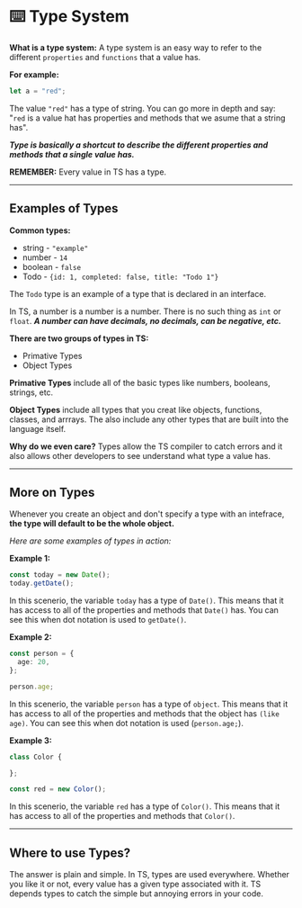 # ⌨️ Type System

__What is a type system:__ A type system is an easy way to refer to the different `properties` and `functions` that a value has.

__For example:__ 
```ts
let a = "red";
```
The value `"red"` has a type of string. You can go more in depth and say: "`red` is a value hat has properties and methods that we asume that a string has".

**_Type is basically a shortcut to describe the different properties and methods that a single value has._**

__REMEMBER:__ Every value in TS has a type.

---

## Examples of Types

__Common types:__
* string - `"example"`
* number - `14`
* boolean - `false`
* Todo - `{id: 1, completed: false, title: "Todo 1"}`

The `Todo` type is an example of a type that is declared in an interface.

In TS, a number is a number is a number. There is no such thing as `int` or `float`. **_A number can have decimals, no decimals, can be negative, etc._**

__There are two groups of types in TS:__
* Primative Types
* Object Types

__Primative Types__ include all of the basic types like numbers, booleans, strings, etc.

__Object Types__ include all types that you creat like objects, functions, classes, and arrrays. The also include any other types that are built into the language itself.

__Why do we even care?__ Types allow the TS compiler to catch errors and it also allows other developers to see understand what type a value has.

---

## More on Types

Whenever you create an object and don't specify a type with an intefrace, __the type will default to be the whole object.__

_Here are some examples of types in action:_

__Example 1:__

```ts
const today = new Date();
today.getDate();
```
In this scenerio, the variable `today` has a type of `Date()`. This means that it has access to all of the properties and methods that `Date()` has. You can see this when dot notation is used to `getDate()`.  
  
__Example 2:__

```ts
const person = {
  age: 20,
};

person.age;
```
In this scenerio, the variable `person` has a type of `object`. This means that it has access to all of the properties and methods that the object has `(like age)`. You can see this when dot notation is used (`person.age;`).  
  
__Example 3:__

```ts
class Color {

};

const red = new Color();
```
In this scenerio, the variable `red` has a type of `Color()`. This means that it has access to all of the properties and methods that `Color()`.

---

## Where to use Types?

The answer is plain and simple. In TS, types are used everywhere. Whether you like it or not, every value has a given type associated with it. TS depends types to catch the simple but annoying errors in your code.
  


















